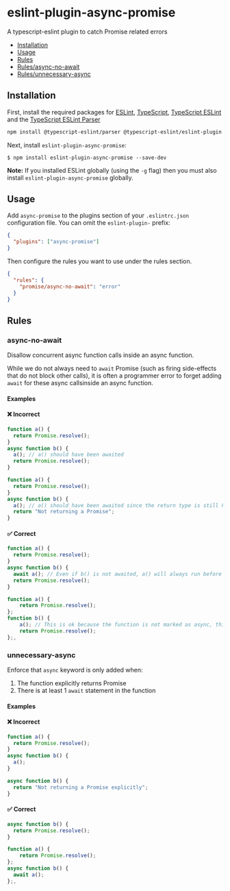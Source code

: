 # eslint-plugin-async-promise

A typescript-eslint plugin to catch Promise related errors

- [Installation](#installation)
- [Usage](#usage)
- [Rules](#rules)
- [Rules/async-no-await](#async-no-await)
- [Rules/unnecessary-async](#unnecessary-async)



<!-- END doctoc generated TOC please keep comment here to allow auto update -->

## Installation

First, install the required packages for [ESLint](https://eslint.org), [TypeScript](https://typescriptlang.org), [TypeScript ESLint](https://typescript-eslint.io/) and the [TypeScript ESLint Parser](https://github.com/typescript-eslint/typescript-eslint/tree/main/packages/parser)

```bash npm2yarn
npm install @typescript-eslint/parser @typescript-eslint/eslint-plugin eslint typescript --save-dev
```

Next, install `eslint-plugin-async-promise`:

```
$ npm install eslint-plugin-async-promise --save-dev
```

**Note:** If you installed ESLint globally (using the `-g` flag) then you must
also install `eslint-plugin-async-promise` globally.

## Usage

Add `async-promise` to the plugins section of your `.eslintrc.json` configuration
file. You can omit the `eslint-plugin-` prefix:

```json
{
  "plugins": ["async-promise"]
}
```

Then configure the rules you want to use under the rules section.

```json
{
  "rules": {
    "promise/async-no-await": "error"
  }
}
```

## Rules

### async-no-await

Disallow concurrent async function calls inside an async function.

While we do not always need to `await` Promise (such as firing side-effects that do not block other calls), it is often a programmer error to forget adding `await` for these async callsinside an async function.

#### Examples

<!--tabs-->

#### ❌ Incorrect

```ts
function a() {
  return Promise.resolve();
}
async function b() {
  a(); // a() should have been awaited
  return Promise.resolve();
}
```
```ts
function a() {
  return Promise.resolve();
}
async function b() {
  a(); // a() should have been awaited since the return type is still Promise implicitly
  return "Not returning a Promise";
}
```
#### ✅ Correct

```ts
function a() {
  return Promise.resolve();
}
async function b() {
  await a(); // Even if b() is not awaited, a() will always run before the return
  return Promise.resolve();
}
```

```ts
function a() {
    return Promise.resolve();
};
function b() {
    a(); // This is ok because the function is not marked as async, this can just be a side-effect
    return Promise.resolve();
};,
```

### unnecessary-async

Enforce that `async` keyword is only added when:
1. The function explicitly returns Promise
2. There is at least 1 `await` statement in the function

#### Examples

<!--tabs-->

#### ❌ Incorrect

```ts
function a() {
  return Promise.resolve();
}
async function b() {
  a();
}
```
```ts
async function b() {
  return "Not returning a Promise explicitly";
}
```
#### ✅ Correct

```ts
async function b() {
  return Promise.resolve();
}
```

```ts
function a() {
    return Promise.resolve();
};
async function b() {
  await a();
};,
```

